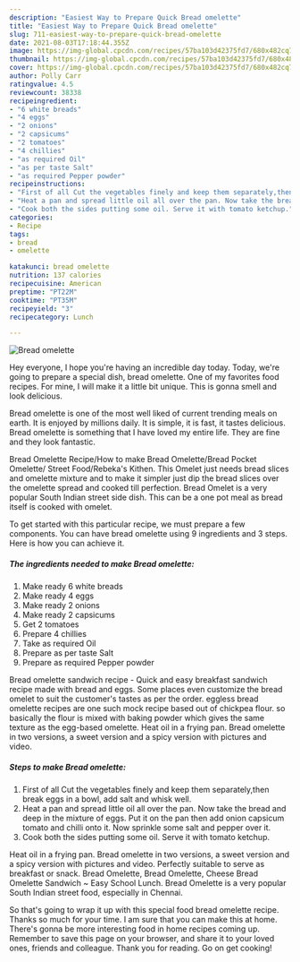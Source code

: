 ```yaml
---
description: "Easiest Way to Prepare Quick Bread omelette"
title: "Easiest Way to Prepare Quick Bread omelette"
slug: 711-easiest-way-to-prepare-quick-bread-omelette
date: 2021-08-03T17:18:44.355Z
image: https://img-global.cpcdn.com/recipes/57ba103d42375fd7/680x482cq70/bread-omelette-recipe-main-photo.jpg
thumbnail: https://img-global.cpcdn.com/recipes/57ba103d42375fd7/680x482cq70/bread-omelette-recipe-main-photo.jpg
cover: https://img-global.cpcdn.com/recipes/57ba103d42375fd7/680x482cq70/bread-omelette-recipe-main-photo.jpg
author: Polly Carr
ratingvalue: 4.5
reviewcount: 38338
recipeingredient:
- "6 white breads"
- "4 eggs"
- "2 onions"
- "2 capsicums"
- "2 tomatoes"
- "4 chillies"
- "as required Oil"
- "as per taste Salt"
- "as required Pepper powder"
recipeinstructions:
- "First of all Cut the vegetables finely and keep them separately,then break eggs in a bowl, add salt and whisk well."
- "Heat a pan and spread little oil all over the pan. Now take the bread and deep in the mixture of eggs. Put it on the pan then add onion capsicum tomato and chilli onto it. Now sprinkle some salt and pepper over it."
- "Cook both the sides putting some oil. Serve it with tomato ketchup."
categories:
- Recipe
tags:
- bread
- omelette

katakunci: bread omelette 
nutrition: 137 calories
recipecuisine: American
preptime: "PT22M"
cooktime: "PT35M"
recipeyield: "3"
recipecategory: Lunch

---
```



![Bread omelette](https://img-global.cpcdn.com/recipes/57ba103d42375fd7/680x482cq70/bread-omelette-recipe-main-photo.jpg)

Hey everyone, I hope you're having an incredible day today. Today, we're going to prepare a special dish, bread omelette. One of my favorites food recipes. For mine, I will make it a little bit unique. This is gonna smell and look delicious.

Bread omelette is one of the most well liked of current trending meals on earth. It is enjoyed by millions daily. It is simple, it is fast, it tastes delicious. Bread omelette is something that I have loved my entire life. They are fine and they look fantastic.

Bread Omelette Recipe/How to make Bread Omelette/Bread Pocket Omelette/ Street Food/Rebeka&#39;s Kithen. This Omelet just needs bread slices and omelette mixture and to make it simpler just dip the bread slices over the omelette spread and cooked till perfection. Bread Omelet is a very popular South Indian street side dish. This can be a one pot meal as bread itself is cooked with omelet.


To get started with this particular recipe, we must prepare a few components. You can have bread omelette using 9 ingredients and 3 steps. Here is how you can achieve it.

<!--inarticleads1-->

##### The ingredients needed to make Bread omelette:

1. Make ready 6 white breads
1. Make ready 4 eggs
1. Make ready 2 onions
1. Make ready 2 capsicums
1. Get 2 tomatoes
1. Prepare 4 chillies
1. Take as required Oil
1. Prepare as per taste Salt
1. Prepare as required Pepper powder


Bread omelette sandwich recipe - Quick and easy breakfast sandwich recipe made with bread and eggs. Some places even customize the bread omelet to suit the customer&#39;s tastes as per the order. eggless bread omelette recipes are one such mock recipe based out of chickpea flour. so basically the flour is mixed with baking powder which gives the same texture as the egg-based omelette. Heat oil in a frying pan. Bread omelette in two versions, a sweet version and a spicy version with pictures and video. 

<!--inarticleads2-->

##### Steps to make Bread omelette:

1. First of all Cut the vegetables finely and keep them separately,then break eggs in a bowl, add salt and whisk well.
1. Heat a pan and spread little oil all over the pan. Now take the bread and deep in the mixture of eggs. Put it on the pan then add onion capsicum tomato and chilli onto it. Now sprinkle some salt and pepper over it.
1. Cook both the sides putting some oil. Serve it with tomato ketchup.


Heat oil in a frying pan. Bread omelette in two versions, a sweet version and a spicy version with pictures and video. Perfectly suitable to serve as breakfast or snack. Bread Omelette, Bread Omelette, Cheese Bread Omelette Sandwich ~ Easy School Lunch. Bread Omelette is a very popular South Indian street food, especially in Chennai. 

So that's going to wrap it up with this special food bread omelette recipe. Thanks so much for your time. I am sure that you can make this at home. There's gonna be more interesting food in home recipes coming up. Remember to save this page on your browser, and share it to your loved ones, friends and colleague. Thank you for reading. Go on get cooking!

